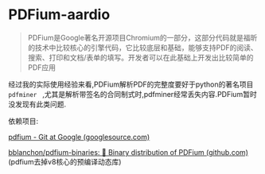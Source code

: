 # PDFium-aardio
> PDFium是Google著名开源项目Chromium的一部分，这部分代码就是福昕的技术中比较核心的引擎代码，它比较底层和基础，能够支持PDF的阅读、搜索、打印和文档/表单的填写。开发者可以在此基础上开发出比较简单的PDF应用



经过我的实际使用经验来看,PDFium解析PDF的完整度要好于python的著名项目`pdfminer ` ,尤其是解析带签名的合同制式时,pdfminer经常丢失内容.PDFium暂时没发现有此类问题.





依赖项目:

[pdfium - Git at Google (googlesource.com)](https://pdfium.googlesource.com/pdfium/)

[bblanchon/pdfium-binaries: 📰 Binary distribution of PDFium (github.com)](https://github.com/bblanchon/pdfium-binaries) (pdfium去掉v8核心的预编译动态库)

